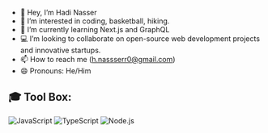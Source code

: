 - 👋 Hey, I’m Hadi Nasser
- 👀 I’m interested in coding, basketball, hiking. 
- 🌱 I’m currently learning Next.js and GraphQL 
- 💻 I’m looking to collaborate on open-source web development projects and innovative startups.
- 📫 How to reach me (h.nassserr0@gmail.com)
- 😄 Pronouns: He/Him

## 🎓 Tool Box:
  ![JavaScript](https://img.shields.io/badge/JavaScript-FFF100?style=for-the-badge&logo=javascript&logoColor=black&style=flat)
  ![TypeScript](https://img.shields.io/badge/TypeScript-006BFF?style=for-the-badge&logo=typescript&logoColor=black&style=flat)
  ![Node.js](https://img.shields.io/badge/Node.js-00000?style=for-the-badge&logo=node.js&logoColor=black&style=flat)


<!---
hnasserr/hnasserr is a ✨ special ✨ repository because its `README.md` (this file) appears on your GitHub profile.
You can click the Preview link to take a look at your changes.
--->
